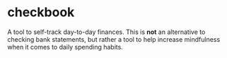 # checkbook
A tool to self-track day-to-day finances. 
This is **not** an alternative to checking bank statements, but rather a tool to help increase mindfulness when it comes to daily spending habits.
